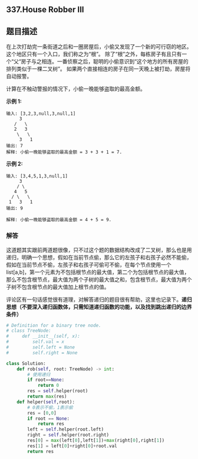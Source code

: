 ## 337.House Robber III

## 题目描述

在上次打劫完一条街道之后和一圈房屋后，小偷又发现了一个新的可行窃的地区。这个地区只有一个入口，我们称之为“根”。 除了“根”之外，每栋房子有且只有一个“父“房子与之相连。一番侦察之后，聪明的小偷意识到“这个地方的所有房屋的排列类似于一棵二叉树”。 如果两个直接相连的房子在同一天晚上被打劫，房屋将自动报警。

计算在不触动警报的情况下，小偷一晚能够盗取的最高金额。

**示例 1:**

```
输入: [3,2,3,null,3,null,1]
     3
   /   \
   2   3
    \   \ 
     3   1
输出: 7 
解释: 小偷一晚能够盗取的最高金额 = 3 + 3 + 1 = 7.
```

**示例 2:**

```
输入: [3,4,5,1,3,null,1]
     3
    / \
   4   5
  / \   \ 
 1   3   1
输出: 9

解释: 小偷一晚能够盗取的最高金额 = 4 + 5 = 9.
```

### 解答

​	这道题其实跟前两道题很像，只不过这个题的数据结构改成了二叉树，那么也是用递归，明确一个思想，假如在当前节点偷，那么它的左孩子和右孩子必然不能偷，假如在当前节点不偷，左孩子和右孩子可偷可不偷，在每个节点使用一个list[a,b]，第一个元素为不包括根节点的最大值，第二个为包括根节点的最大值，那么不包含根节点，最大值为两个子树的最大值之和，包含根节点，最大值为两个子树不包含根节点的最大值加上根节点的值。

​	评论区有一句话感觉很有道理，对解答递归的题目很有帮助，这里也记录下。**递归思想（不要深入递归函数体，只需知道递归函数的功能，以及找到跳出递归的边界条件）**

```python
# Definition for a binary tree node.
# class TreeNode:
#     def __init__(self, x):
#         self.val = x
#         self.left = None
#         self.right = None

class Solution:
    def rob(self, root: TreeNode) -> int:
        # 使用递归
        if root==None:
            return 0
        res = self.helper(root)
        return max(res)
    def helper(self,root):
        # 0表示不偷，1表示偷
        res = [0,0]
        if root == None:
            return res
        left = self.helper(root.left)
        right = self.helper(root.right)
        res[0] = max(left[0],left[1])+max(right[0],right[1])
        res[1] = left[0]+right[0]+root.val
        return res
```

